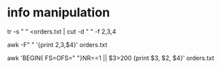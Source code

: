 
# info manipulation 


tr -s " " <orders.txt | cut -d " " -f 2,3,4

awk -F"   " '{print $2,$3,$4}' orders.txt

awk 'BEGIN{ FS=OFS="   "}NR==1 || $3>200 {print $3, $2, $4}' orders.txt

